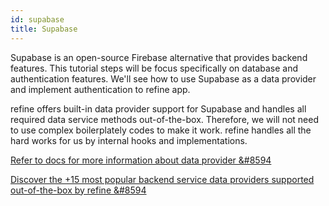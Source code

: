 ```yaml
---
id: supabase
title: Supabase
---
```


Supabase is an open-source Firebase alternative that provides backend features. This tutorial steps will be focus specifically on database and authentication features.  We'll see how to use Supabase as a data provider and implement authentication to refine app.

refine offers built-in data provider support for Supabase and handles all required data service methods out-of-the-box. Therefore, we will not need to use complex boilerplately codes to make it work. refine handles all the hard works for us by internal hooks and implementations.


[Refer to docs for more information about data provider  &#8594](https://refine.dev/docs/api-reference/core/providers/data-provider/)

[Discover the +15 most popular backend service data providers supported out-of-the-box by refine  &#8594](https://refine.dev/integrations/)

